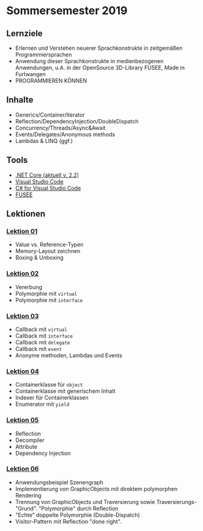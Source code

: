 # Sommersemester 2019

## Lernziele

 - Erlernen und Verstehen neuerer Sprachkonstrukte in zeitgemäßen Programmiersprachen
 - Anwendung dieser Sprachkonstrukte in medienbezogenen Anwendungen, u.A. in der OpenSource 3D-Library FUSEE, Made in
   Furtwangen 
 - PROGRAMMIEREN KÖNNEN


## Inhalte 

- Generics/Container/Iterator
- Reflection/DependencyInjection/DoubleDispatch
- Concurrency/Threads/Async&Await
- Events/Delegates/Anonymous methods
- Lambdas & LINQ (ggf.)

## Tools

- [.NET Core (aktuell v. 2.2)](https://dotnet.microsoft.com/download)
- [Visual Studio Code](https://code.visualstudio.com/download)
- [C# for Visual Studio Code](https://marketplace.visualstudio.com/items?itemName=ms-vscode.csharp)
- [FUSEE](http://fusee3d.org/)

## Lektionen

### [Lektion 01](01_MemValRef)

 - Value vs. Reference-Typen
 - Memory-Layout zeichnen
 - Boxing & Unboxing

### [Lektion 02](02_Inheritance)

- Vererbung 
- Polymorphie mit `virtual`
- Polymorphie mit `interface`

### [Lektion 03](03_Callback)

- Callback mit `virtual`
- Callback mit `interface`
- Callback mit `delegate`
- Callback mit `event`
- Anonyme methoden, Lambdas und Events

### [Lektion 04](04_Generics)

- Containerklasse für `object`
- Containerklasse mit generischem Inhalt
- Indexer für Containerklassen
- Enumerator mit `yield`

### [Lektion 05](05_Reflection)

- Reflection
- Decompiler
- Attribute
- Dependency Injection

### [Lektion 06](06_VisitorPattern)

- Anwendungsbeispiel Szenengraph
- Implementierung von GraphicObjects mit direktem polymorphen Rendering
- Trennung von GraphicObjects und Traversierung sowie Traversierungs-"Grund". "Polymorphie" durch Reflection
- "Echte" doppelte Polymorphie (Double-Dispatch)
- Visitor-Pattern mit Reflection "done right".

